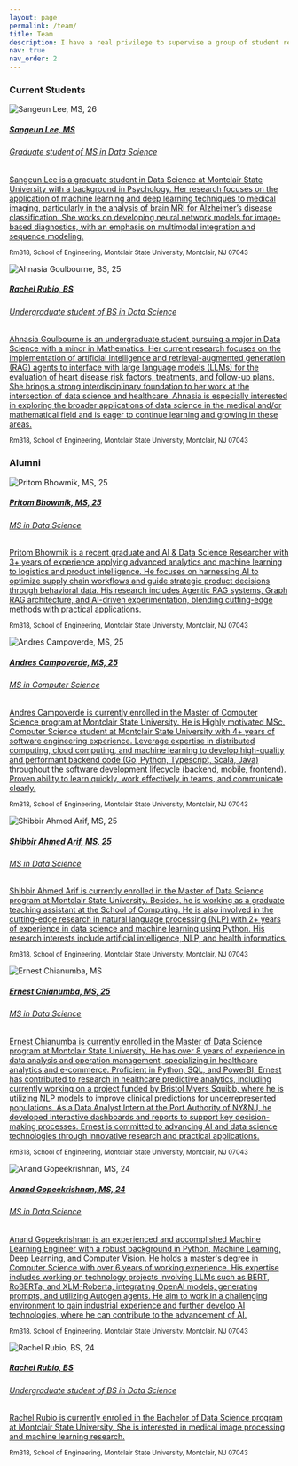 ```yaml
---
layout: page
permalink: /team/
title: Team
description: I have a real privilege to supervise a group of student researchers to carry out various clinical and biomedical informatics studies. Here are the members affiliated with my research group.
nav: true
nav_order: 2
---
```


<h3 class="mt-4">Current Students</h3>


<div class="card hoverable">
        <div class="row no-gutters">
            <div class="col-sm-4 col-md-3">
                <img src="../assets/img/profile/SangeunLee.png" class="card-img img-fluid" alt="Sangeun Lee, MS, 26">
            </div>
            <div class="team col-sm-8 col-md-9">
                <div class="card-body">
                     <a href="https://www.linkedin.com/in/ahnasia-goulbourne-302920190" target="_blank" rel="noopener noreferrer">
                    <h5 class="card-title"> Sangeun Lee, MS</h5>
                    <h6 class="card-subtitle mb-2 text-muted">Graduate student of MS in Data Science</h6>
                    <p class="card-text">
                        Sangeun Lee is a graduate student in Data Science at Montclair State University with a background in Psychology. Her research focuses on the application of machine learning and deep learning techniques to medical imaging, particularly in the analysis of brain MRI for Alzheimer’s disease classification. 
                        She works on developing neural network models for image-based diagnostics, with an emphasis on multimodal integration and sequence modeling.
                    </p>
                    </a>
                        <a href="mailto:lees37@montclair.edu" class="card-link"><i class="fas fa-envelope"></i></a>
                        <a href="https://www.linkedin.com/in/sangeun-lee-480a35361/" class="card-link" target="_blank" rel="noopener noreferrer"><i class="fas fa-globe"></i></a>
                    <p class="card-text">
                        <small class="test-muted"><i class="fas fa-thumbtack"></i> Rm318, School of Engineering, Montclair State University, Montclair, NJ 07043
                        </small>
                    </p>
                </div>
            </div>
        </div>
</div>

<div class="card hoverable">
        <div class="row no-gutters">
            <div class="col-sm-4 col-md-3">
                <img src="../assets/img/profile/AhnasiaGoulbourne.jpg" class="card-img img-fluid" alt="Ahnasia Goulbourne, BS, 25">
            </div>
            <div class="team col-sm-8 col-md-9">
                <div class="card-body">
                     <a href="https://www.linkedin.com/in/ahnasia-goulbourne-302920190" target="_blank" rel="noopener noreferrer">
                    <h5 class="card-title"> Rachel Rubio, BS</h5>
                    <h6 class="card-subtitle mb-2 text-muted">Undergraduate student of BS in Data Science</h6>
                    <p class="card-text">
                        Ahnasia Goulbourne is an undergraduate student pursuing a major in Data Science with a minor in Mathematics. Her current research focuses on the implementation of artificial intelligence and retrieval-augmented generation (RAG) agents to interface with large language models (LLMs) for the evaluation of heart disease risk factors, treatments, and follow-up plans. 
                        She brings a strong interdisciplinary foundation to her work at the intersection of data science and healthcare. Ahnasia is especially interested in exploring the broader applications of data science in the medical and/or mathematical field and is eager to continue learning and growing in these areas.
                    </p>
                    </a>
                        <a href="mailto:goulbournea1@montclair.edu" class="card-link"><i class="fas fa-envelope"></i></a>
                        <a href="https://www.linkedin.com/in/Rachel2025/" class="card-link" target="_blank" rel="noopener noreferrer"><i class="fas fa-globe"></i></a>
                    <p class="card-text">
                        <small class="test-muted"><i class="fas fa-thumbtack"></i> Rm318, School of Engineering, Montclair State University, Montclair, NJ 07043
                        </small>
                    </p>
                </div>
            </div>
        </div>
</div>



<h3 class="mt-4">Alumni</h3>

<div class="card hoverable">
        <div class="row no-gutters">
            <div class="col-sm-4 col-md-3">
                <img src="../assets/img/profile/PritomBhowmik.jpg" class="card-img img-fluid" alt="Pritom Bhowmik, MS, 25">
            </div>
            <div class="team col-sm-8 col-md-9">
                <div class="card-body">
                     <a href="https://linkedin.com/in/bhowmikpritom" target="_blank" rel="noopener noreferrer">
                    <h5 class="card-title"> Pritom Bhowmik, MS, 25</h5>
                    <h6 class="card-subtitle mb-2 text-muted">MS in Data Science</h6>
                    <p class="card-text">
                        Pritom Bhowmik is a recent graduate and AI & Data Science Researcher with 3+ years of experience applying advanced analytics and machine learning to logistics and product intelligence. 
                        He focuses on harnessing AI to optimize supply chain workflows and guide strategic product decisions through behavioral data. His research includes Agentic RAG systems, Graph RAG architecture, and AI-driven experimentation, blending cutting-edge methods with practical applications.
                    </p>
                    </a>
                        <a href="mailto:bhowmikp1@montclair.edu" class="card-link"><i class="fas fa-envelope"></i></a>
                        <a href="tel:+1%20862%20399%209031" class="card-link"><i class="fas fa-phone"></i></a>
                        <a href="https://pritom02bh.github.io/" class="card-link"><i class="fab fa-github"></i></a>
                        <a href="https://linkedin.com/in/bhowmikpritom" class="card-link" target="_blank" rel="noopener noreferrer"><i class="fas fa-globe"></i></a>
                    <p class="card-text">
                        <small class="test-muted"><i class="fas fa-thumbtack"></i> Rm318, School of Engineering, Montclair State University, Montclair, NJ 07043
                        </small>
                    </p>
                </div>
            </div>
        </div>
</div>

<div class="mt-3"></div>

<div class="card hoverable">
        <div class="row no-gutters">
            <div class="col-sm-4 col-md-3">
                <img src="../assets/img/profile/AndresCampoverde.png" class="card-img img-fluid" alt="Andres Campoverde, MS, 25">
            </div>
            <div class="team col-sm-8 col-md-9">
                <div class="card-body">
                     <a href="https://linkedin.com/in/wilson-andres-campoverde" target="_blank" rel="noopener noreferrer">
                    <h5 class="card-title"> Andres Campoverde, MS, 25</h5>
                    <h6 class="card-subtitle mb-2 text-muted">MS in Computer Science</h6>
                    <p class="card-text">
                        Andres Campoverde is currently enrolled in the Master of Computer Science program at Montclair State University. 
                        He is Highly motivated MSc. Computer Science student at Montclair State University with 4+ years of software engineering experience. 
                        Leverage expertise in distributed computing, cloud computing, and machine learning to develop high-quality and performant backend code (Go, Python, Typescript, Scala, Java) throughout the software development lifecycle (backend, mobile, frontend). 
                        Proven ability to learn quickly, work effectively in teams, and communicate clearly.
                    </p>
                    </a>
                        <a href="mailto:campoverdea4@montclair.edu" class="card-link"><i class="fas fa-envelope"></i></a>
                        <a href="tel:+1%20551%20375%209511" class="card-link"><i class="fas fa-phone"></i></a>
                        <a href="https://linkedin.com/in/wilson-andres-campoverde" class="card-link" target="_blank" rel="noopener noreferrer"><i class="fas fa-globe"></i></a>
                    <p class="card-text">
                        <small class="test-muted"><i class="fas fa-thumbtack"></i> Rm318, School of Engineering, Montclair State University, Montclair, NJ 07043
                        </small>
                    </p>
                </div>
            </div>
        </div>
</div>

<div class="mt-3"></div>

<div class="card hoverable">
        <div class="row no-gutters">
            <div class="col-sm-4 col-md-3">
                <img src="../assets/img/profile/ShibbirAhmed.png" class="card-img img-fluid" alt="Shibbir Ahmed Arif, MS, 25">
            </div>
            <div class="team col-sm-8 col-md-9">
                <div class="card-body">
                     <a href="https://www.linkedin.com/in/ShibbirAhmedArif/" target="_blank" rel="noopener noreferrer">
                    <h5 class="card-title"> Shibbir Ahmed Arif, MS, 25</h5>
                    <h6 class="card-subtitle mb-2 text-muted">MS in Data Science</h6>
                    <p class="card-text">
                        Shibbir Ahmed Arif is currently enrolled in the Master of Data Science program at Montclair State University. 
                        Besides, he is working as a graduate teaching assistant at the School of Computing. 
                        He is also involved in the cutting-edge research in natural language processing (NLP) with 2+ years of experience in data science and machine learning using Python. 
                        His research interests include artificial intelligence, NLP, and health informatics.                    
                    </p>
                    </a>
                        <a href="mailto:arifs1@montclair.edu" class="card-link"><i class="fas fa-envelope"></i></a>
                        <a href="tel:+1%20914%20882%206658" class="card-link"><i class="fas fa-phone"></i></a>
                        <a href="https://orcid.org/0009-0009-2379-1208" class="card-link" target="_blank" rel="noopener noreferrer"><i class="fab fa-orcid"></i></a>
                        <a href="https://x.com/Shibbir888" class="card-link" target="_blank" rel="noopener noreferrer"><i class="fab fa-twitter"></i></a>
                        <a href="https://www.linkedin.com/in/ShibbirAhmedArif/" class="card-link" target="_blank" rel="noopener noreferrer"><i class="fas fa-globe"></i></a>
                    <p class="card-text">
                        <small class="test-muted"><i class="fas fa-thumbtack"></i> Rm318, School of Engineering, Montclair State University, Montclair, NJ 07043
                        </small>
                    </p>
                </div>
            </div>
        </div>
</div>

<div class="mt-3"></div>

<div class="card hoverable">
        <div class="row no-gutters">
            <div class="col-sm-4 col-md-3">
                <img src="../assets/img/profile/ErnestC.png" class="card-img img-fluid" alt="Ernest Chianumba, MS">
            </div>
            <div class="team col-sm-8 col-md-9">
                <div class="card-body">
                     <a href="https://www.linkedin.com/in/ernest-chianumba" target="_blank" rel="noopener noreferrer">
                    <h5 class="card-title"> Ernest Chianumba, MS, 25</h5>
                    <h6 class="card-subtitle mb-2 text-muted">MS in Data Science</h6>
                    <p class="card-text">
                        Ernest Chianumba is currently enrolled in the Master of Data Science program at Montclair State University. 
                        He has over 8 years of experience in data analysis and operation management, specializing in healthcare analytics and e-commerce. 
                        Proficient in Python, SQL, and PowerBI, Ernest has contributed to research in healthcare predictive analytics, including currently working on a project funded by Bristol Myers Squibb, where he is utilizing NLP models to improve clinical predictions for underrepresented populations. 
                        As a Data Analyst Intern at the Port Authority of NY&NJ, he developed interactive dashboards and reports to support key decision-making processes. Ernest is committed to advancing AI and data science technologies through innovative research and practical applications.                   
                    </p>
                    </a>
                        <a href="mailto:chianumbae1@montclair.edu" class="card-link"><i class="fas fa-envelope"></i></a>
                        <a href="tel:+1%20973%20517%206484" class="card-link"><i class="fas fa-phone"></i></a>
                        <a href="https://www.linkedin.com/in/ernest-chianumba" class="card-link" target="_blank" rel="noopener noreferrer"><i class="fas fa-globe"></i></a>
                    <p class="card-text">
                        <small class="test-muted"><i class="fas fa-thumbtack"></i> Rm318, School of Engineering, Montclair State University, Montclair, NJ 07043
                        </small>
                    </p>
                </div>
            </div>
        </div>
</div>

<div class="mt-3"></div>

<div class="card hoverable">
        <div class="row no-gutters">
            <div class="col-sm-4 col-md-3">
                <img src="../assets/img/profile/AnandGopeekrishnan.png" class="card-img img-fluid" alt="Anand Gopeekrishnan, MS, 24">
            </div>
            <div class="team col-sm-8 col-md-9">
                <div class="card-body">
                     <a href="https://www.linkedin.com/in/anand-gopeekrishnan/" target="_blank" rel="noopener noreferrer">
                    <h5 class="card-title"> Anand Gopeekrishnan, MS, 24</h5>
                    <h6 class="card-subtitle mb-2 text-muted">MS in Data Science</h6>
                    <p class="card-text">
                        Anand Gopeekrishnan is an experienced and accomplished Machine Learning Engineer with a robust background in Python, Machine Learning, Deep Learning, and Computer Vision. 
                        He holds a master's degree in Computer Science with over 6 years of working experience. 
                        His expertise includes working on technology projects involving LLMs such as BERT, RoBERTa, and XLM-Roberta, integrating OpenAI models, generating prompts, and utilizing Autogen agents. 
                        He aim to work in a challenging environment to gain industrial experience and further develop AI technologies, where he can contribute to the advancement of AI.                    
                    </p>
                    </a>
                        <a href="mailto:gopeekrishna1@montclair.edu" class="card-link"><i class="fas fa-envelope"></i></a>
                        <a href="tel:+1%20609%20598%205125" class="card-link"><i class="fas fa-phone"></i></a>
                        <a href="https://orcid.org/0009-0009-1082-8462" class="card-link" target="_blank" rel="noopener noreferrer"><i class="fab fa-orcid"></i></a>
                        <a href="https://www.linkedin.com/in/anand-gopeekrishnan/" class="card-link" target="_blank" rel="noopener noreferrer"><i class="fas fa-globe"></i></a>
                    <p class="card-text">
                        <small class="test-muted"><i class="fas fa-thumbtack"></i> Rm318, School of Engineering, Montclair State University, Montclair, NJ 07043
                        </small>
                    </p>
                </div>
            </div>
        </div>
</div>

<div class="mt-3"></div>

<div class="card hoverable">
        <div class="row no-gutters">
            <div class="col-sm-4 col-md-3">
                <img src="../assets/img/profile/RachelRubio.png" class="card-img img-fluid" alt="Rachel Rubio, BS, 24">
            </div>
            <div class="team col-sm-8 col-md-9">
                <div class="card-body">
                     <a href="https://www.linkedin.com/in/Rachel2025/" target="_blank" rel="noopener noreferrer">
                    <h5 class="card-title"> Rachel Rubio, BS</h5>
                    <h6 class="card-subtitle mb-2 text-muted">Undergraduate student of BS in Data Science</h6>
                    <p class="card-text">
                        Rachel Rubio is currently enrolled in the Bachelor of Data Science program at Montclair State University. 
                        She is interested in medical image processing and machine learning research.
                    </p>
                    </a>
                        <a href="mailto:rubior1@montclair.edu" class="card-link"><i class="fas fa-envelope"></i></a>
                        <a href="tel:+1%20732%20770%200656" class="card-link"><i class="fas fa-phone"></i></a>
                        <a href="https://www.linkedin.com/in/Rachel2025/" class="card-link" target="_blank" rel="noopener noreferrer"><i class="fas fa-globe"></i></a>
                    <p class="card-text">
                        <small class="test-muted"><i class="fas fa-thumbtack"></i> Rm318, School of Engineering, Montclair State University, Montclair, NJ 07043
                        </small>
                    </p>
                </div>
            </div>
        </div>
</div>

